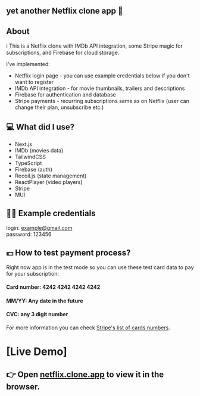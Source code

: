 
## yet another Netflix clone app 🤷

## About

ℹ️ This is a Netflix clone with IMDb API integration, some Stripe magic for subscriptions, and Firebase for cloud storage.

I've implemented:
- Netflix login page - you can use example credentials below if you don't want to register
- IMDb API integration - for movie thumbnails, trailers and descriptions
- Firebase for authentication and database
- Stripe payments - recurring subscriptions same as on Netflix (user can change their plan, unsubscribe etc.)

## 💻 What did I use?

* Next.js
* IMDb  (movies data)
* TailwindCSS
* TypeScript
* Firebase (auth)
* Recoil.js (state management)
* ReactPlayer (video players)
* Stripe
* MUI

## 🧑‍💼 Example credentials
login: example@gmail.com   
password: 123456

## 💵 How to test payment process?
Right now app is in the test mode so you can use these test card data to pay for your subscription:

#### Card number: 4242 4242 4242 4242
#### MM/YY: Any date in the future
#### CVC: any 3 digit number

For more information you can check [Stripe's list of cards numbers](https://stripe.com/docs/testing#cards).

# [Live Demo]

## 👉 Open [netflix.clone.app](https://my-clon-netflix.vercel.app/) to view it in the browser.
